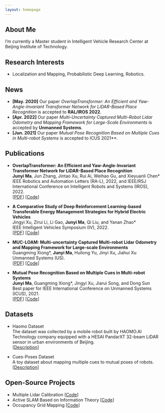 ```yaml
---
layout: homepage
---
```


## About Me

I’m currently a Master student in Intelligent Vehicle Research Center at Beijing Institute of Technology. 

## Research Interests

- Localization and Mapping, Probabilistic Deep Learning, Robotics.

## News

- **[May. 2020]** Our paper _OverlapTransformer: An Efficient and Yaw-Angle-Invariant Transformer Network for LiDAR-Based Place Recognition_ is accepted to **RAL/IROS 2022**.
- **[Apr. 2022]** Our paper _Multi-Uncertainty Captured Multi-Robot Lidar Odometry and Mapping Framework for Large-Scale Environments_ is accepted by **Unmanned Systems**.
- **[Jun. 2021]** Our paper _Mutual Pose Recognition Based on Multiple Cues in Multi-robot Systems_ is accepted to ICUS 2021**.

## Publications

- **OverlapTransformer: An Efficient and Yaw-Angle-Invariant Transformer Network for LiDAR-Based Place Recognition**
  <br>
  **Junyi Ma**, Jun Zhang, Jintao Xu, Rui Ai, Weihao Gu, and Xieyuanli Chen* 
  <br>
  IEEE Robotics and Automation Letters (RA-L), 2022, and IEEE/RSJ International Conference on Intelligent Robots and Systems (IROS), 2022.
  <br>
  [[PDF](https://ieeexplore.ieee.org/document/9785497)] [[Code](https://github.com/haomo-ai/OverlapTransformer)] 

- **A Comparative Study of Deep Reinforcement Learning-based Transferable Energy Management Strategies for Hybrid Electric Vehicles**
  <br>
  Jingyi Xu, Zirui Li, Li Gao, **Junyi Ma**, Qi Liu, and Yanan Zhao* 
  <br>
  IEEE Intelligent Vehicles Symposium (IV), 2022.
  <br>
  [[PDF](https://arxiv.org/pdf/2202.11514.pdf)] [[Code](https://github.com/BIT-XJY/RL-based-Transferable-EMS)]

- **MUC-LOAM: Multi-uncertainty Captured Multi-robot Lidar Odometry and Mapping Framework for Large-scale Environments**
  <br>
  Guangming Xiong*, **Junyi Ma**, Huilong Yu, Jinyi Xu, Jiahui Xu
  <br>
  Unmanned Systems (US).
  <br>
  [[PDF]()] [[Code]()] 
  
- **Mutual Pose Recognition Based on Multiple Cues in Multi-robot Systems**
  <br>
  **Junyi Ma**, Guangming Xiong*, Jingyi Xu, Jiarui Song, and Dong Sun
  <br>
  Best paper for IEEE International Conference on Unmanned Systems (ICUS), 2021.
  <br>
  [[PDF](https://ieeexplore.ieee.org/document/9641141)] [[Code](https://github.com/BIT-MJY/Mutual-Pose-Recognition-Based-on-Multiple-Cues-in-MRS)]
  
  
## Datasets

- Haomo Dataset
  <br>
  The dataset was collected by a mobile robot built by HAOMO.AI Technology company equipped with a HESAI PandarXT 32-beam LiDAR sensor in urban environments of Beijing. 
  <br>
[[Description](https://github.com/haomo-ai/OverlapTransformer/tree/master/Haomo_Dataset)]

- Cues-Poses Dataset
  <br>
  A toy dataset about mapping multiple cues to mutual poses of robots.
  <br>
[[Description](https://github.com/BIT-MJY/Cues_Poses_Datasets)]  

## Open-Source Projects

- Multiple Lidar Calibration  [[Code](https://github.com/BIT-MJY/Multiple_Lidar_Calibration)]
- Active SLAM Based on Information Theory [[Code](https://github.com/BIT-MJY/Active_SLAM_Based_on_Information_Theory)]
- Occupancy Grid Mapping [[Code](https://github.com/BIT-MJY/occupancy_grid_mapping)]

